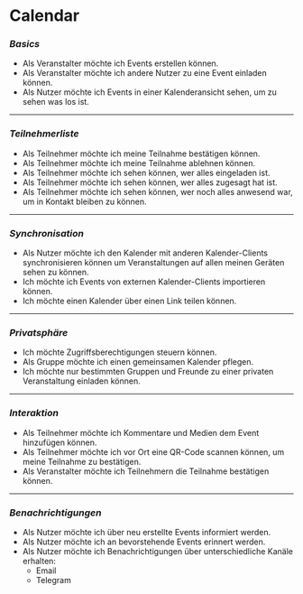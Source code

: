 # Calendar

### *Basics*

* Als Veranstalter möchte ich Events erstellen können.
* Als Veranstalter möchte ich andere Nutzer zu eine Event einladen können.
* Als Nutzer möchte ich Events in einer Kalenderansicht sehen, um zu sehen was los ist.

----

### *Teilnehmerliste*

* Als Teilnehmer möchte ich meine Teilnahme bestätigen können.
* Als Teilnehmer möchte ich meine Teilnahme ablehnen können.
* Als Teilnehmer möchte ich sehen können, wer alles eingeladen ist.
* Als Teilnehmer möchte ich sehen können, wer alles zugesagt hat ist.
* Als Teilnehmer möchte ich sehen können, wer noch alles anwesend war, um in Kontakt bleiben zu können.

----

### *Synchronisation*

* Als Nutzer möchte ich den Kalender mit anderen Kalender-Clients synchronisieren können um Veranstaltungen auf allen meinen Geräten sehen zu können.
* Ich möchte ich Events von externen Kalender-Clients importieren können.
* Ich möchte einen Kalender über einen Link teilen können.

----

### *Privatsphäre*

* Ich möchte Zugriffsberechtigungen steuern können.
* Als Gruppe möchte ich einen gemeinsamen Kalender pflegen.
* Ich möchte nur bestimmten Gruppen und Freunde zu einer privaten Veranstaltung einladen können.

----

### *Interaktion*

* Als Teilnehmer möchte ich Kommentare und Medien dem Event hinzufügen können.
* Als Teilnehmer möchte ich vor Ort eine QR-Code scannen können, um meine Teilnahme zu bestätigen.
* Als Veranstalter möchte ich Teilnehmern die Teilnahme bestätigen können. 


----

### *Benachrichtigungen*

* Als Nutzer möchte ich über neu erstellte Events informiert werden.
* Als Nutzer möchte ich an bevorstehende Events erinnert werden.
* Als Nutzer möchte ich Benachrichtigungen über unterschiedliche Kanäle erhalten:
  * Email
  * Telegram








